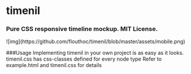 # timenil
<h3>Pure CSS responsive timeline mockup. MIT License.</h3>
![img](https://github.com/flouthoc/timenil/blob/master/assets/mobile.png)

###Usage
Implementing timenil in your own project is as easy as it looks. timenil.css has css-classes defined for every node type
Refer to example.html and timenil.css for details
